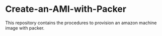 # Create-an-AMI-with-Packer
This repository contains the procedures to provision an amazon machine image with packer.
